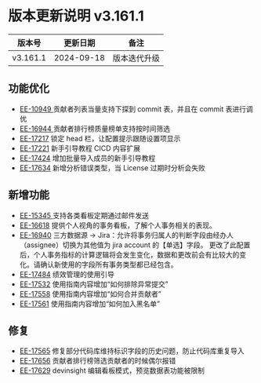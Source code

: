 # 版本更新说明 v3.161.1

| 版本号<br/>   | 更新日期<br/>   | 备注<br/>         |
| ------------- | --------------- | ----------------- |
| v3.161.1<br/> | 2024-09-18<br/> | 版本迭代升级<br/> |

## 功能优化

- [EE-10949  ](https://merico.atlassian.net/browse/EE-10949)  贡献者列表当量支持下探到 commit 表，并且在 commit 表进行调优
- [EE-16944  ](https://merico.atlassian.net/browse/EE-16944)  贡献者排行榜质量榜单支持按时间筛选
- [EE-17217](https://merico.atlassian.net/browse/EE-17217)    锁定 head 栏，让配置提示跟随设置项显示
- [EE-17221](https://merico.atlassian.net/browse/EE-17221)    新手引导教程 CICD 内容扩展
- [EE-17424](https://merico.atlassian.net/browse/EE-17424)    增加批量导入成员的新手引导教程
- [EE-17634](https://merico.atlassian.net/browse/EE-17634)    新增分析错误类型，当 License 过期时分析会失败

## 新增功能

- [EE-15345 ](https://merico.atlassian.net/browse/EE-15345)   支持各类看板定期通过邮件发送
- [EE-16618](https://merico.atlassian.net/browse/EE-16618)    提供个人视角的事务看板，了解个人事务相关的表现。
- [EE-16940](https://merico.atlassian.net/browse/EE-16940)    三方数据源 -> Jira：允许将事务归属人的判断字段由经办人（assignee）切换为其他值为 jira account 的【单选】字段。 更改了此配置后，个人事务指标的计算逻辑将会发生变化，数据和更改前会有比较大的变化。请确认新使用的字段所有事务类型都已经包含。
- [EE-17484](https://merico.atlassian.net/browse/EE-17484)    绩效管理的使用引导
- [EE-17532](https://merico.atlassian.net/browse/EE-17532)    使用指南内容增加“如何排除异常提交”
- [EE-17558](https://merico.atlassian.net/browse/EE-17558)    使用指南内容增加“如何合并贡献者”
- [EE-17561](https://merico.atlassian.net/browse/EE-17561)    使用指南内容增加“如何加入黑名单”

## 修复

- [EE-17565](https://merico.atlassian.net/browse/EE-17565)    修复部分代码库维持标识字段的历史问题，防止代码库重复导入
- [EE-17656](https://merico.atlassian.net/browse/EE-17656)    贡献者排行榜筛选贡献者的时候偶尔报错
- [EE-17629](https://merico.atlassian.net/browse/EE-17629)    devinsight 编辑看板模式，预览数据表功能被限制
